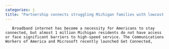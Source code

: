 ```yaml
---
categories: j
title: "Partnership connects struggling Michigan families with lowcost broadband"
---
```


      
      

      
       Broadband internet has become a necessity for Americans to stay connected, but almost 1 million Michigan residents do not have access or face significant barriers to high-speed service. The Communications Workers of America and Microsoft recently launched Get Connected,